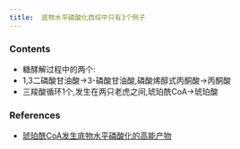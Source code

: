 ```yaml
---
title:  底物水平磷酸化西综中只有3个例子
--- 
```


### Contents
- 糖酵解过程中的两个:
- 1,3二磷酸甘油酸→3-磷酸甘油酸,磷酸烯醇式丙酮酸→丙酮酸
- 三羧酸循环1个,发生在两只老虎之间,琥珀酰CoA→琥珀酸
### References
- [琥珀酰CoA发生底物水平磷酸化的高能产物](/琥珀酰CoA发生底物水平磷酸化的高能产物)
